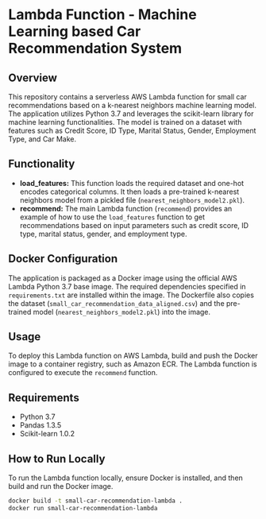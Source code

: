 # Lambda Function - Machine Learning based Car Recommendation System
 
## Overview
This repository contains a serverless AWS Lambda function for small car recommendations based on a k-nearest neighbors machine learning model. The application utilizes Python 3.7 and leverages the scikit-learn library for machine learning functionalities. The model is trained on a dataset with features such as Credit Score, ID Type, Marital Status, Gender, Employment Type, and Car Make.

## Functionality
- **load_features:** This function loads the required dataset and one-hot encodes categorical columns. It then loads a pre-trained k-nearest neighbors model from a pickled file (`nearest_neighbors_model2.pkl`).
- **recommend:** The main Lambda function (`recommend`) provides an example of how to use the `load_features` function to get recommendations based on input parameters such as credit score, ID type, marital status, gender, and employment type.

## Docker Configuration
The application is packaged as a Docker image using the official AWS Lambda Python 3.7 base image. The required dependencies specified in `requirements.txt` are installed within the image. The Dockerfile also copies the dataset (`small_car_recommendation_data_aligned.csv`) and the pre-trained model (`nearest_neighbors_model2.pkl`) into the image.

## Usage
To deploy this Lambda function on AWS Lambda, build and push the Docker image to a container registry, such as Amazon ECR. The Lambda function is configured to execute the `recommend` function.

## Requirements
- Python 3.7
- Pandas 1.3.5
- Scikit-learn 1.0.2

## How to Run Locally
To run the Lambda function locally, ensure Docker is installed, and then build and run the Docker image.

```bash
docker build -t small-car-recommendation-lambda .
docker run small-car-recommendation-lambda
